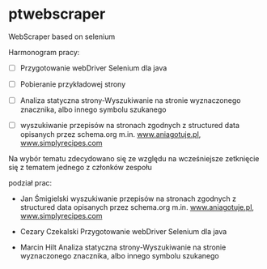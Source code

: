  # ptwebscraper
WebScraper based on selenium

Harmonogram pracy:

- [ ] Przygotowanie webDriver Selenium dla java

- [ ] Pobieranie przykładowej strony

- [ ] Analiza statyczna strony-Wyszukiwanie na stronie wyznaczonego znacznika, albo innego symbolu szukanego

- [ ] wyszukiwanie przepisów na stronach zgodnych z structured data opisanych przez  schema.org
m.in. www.aniagotuje.pl, www.simplyrecipes.com



Na wybór tematu zdecydowano się ze względu na wcześniejsze zetknięcie się z tematem jednego z członków zespołu


podział prac:

- Jan Śmigielski
wyszukiwanie przepisów na stronach zgodnych z structured data opisanych przez  schema.org
m.in. www.aniagotuje.pl, www.simplyrecipes.com

- Cezary Czekalski
Przygotowanie webDriver Selenium dla java

- Marcin Hilt
Analiza statyczna strony-Wyszukiwanie na stronie wyznaczonego znacznika, albo innego symbolu szukanego
